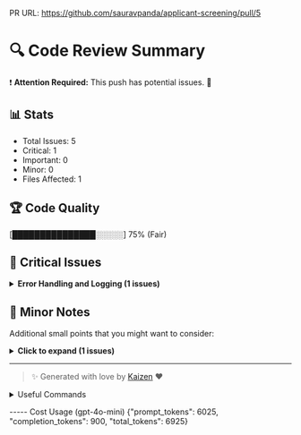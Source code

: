 PR URL: https://github.com/sauravpanda/applicant-screening/pull/5

# 🔍 Code Review Summary

❗ **Attention Required:** This push has potential issues. 🚨

## 📊 Stats
- Total Issues: 5
- Critical: 1
- Important: 0
- Minor: 0
- Files Affected: 1
## 🏆 Code Quality
[███████████████░░░░░] 75% (Fair)

## 🚨 Critical Issues

<details>
<summary><strong>Error Handling and Logging (1 issues)</strong></summary>

### 1. Potential division by zero error.
📁 **File:** `main.py:159`
⚖️ **Severity:** 9/10
🔍 **Description:** Potential division by zero error.
💡 **Solution:** 

**Current Code:**
```python
print(f'Total tokens used:{total_tokens:,}')
```

**Suggested Code:**
```python

```

</details>

## 📝 Minor Notes
Additional small points that you might want to consider:

<details>
<summary><strong>Click to expand (1 issues)</strong></summary>

</details>

---

> ✨ Generated with love by [Kaizen](https://cloudcode.ai) ❤️

<details>
<summary>Useful Commands</summary>

- **Feedback:** Reply with `!feedback [your message]`
- **Ask PR:** Reply with `!ask-pr [your question]`
- **Review:** Reply with `!review`
- **Explain:** Reply with `!explain [issue number]` for more details on a specific issue
- **Ignore:** Reply with `!ignore [issue number]` to mark an issue as false positive
- **Update Tests:** Reply with `!unittest` to create a PR with test changes
</details>


----- Cost Usage (gpt-4o-mini)
{"prompt_tokens": 6025, "completion_tokens": 900, "total_tokens": 6925}